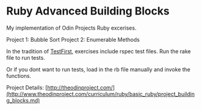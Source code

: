 # Ruby Advanced Building Blocks

My implementation of Odin Projects Ruby excerises.

Project 1: Bubble Sort
Project 2: Enumerable Methods

In the tradition of [TestFirst](http://testfirst.org/learn_ruby), exercises include rspec test files.  Run the rake file to run tests.

Or if you dont want to run tests, load in the rb file manually and invoke the functions.


Project Details:
[http://theodinproject.com/](http://www.theodinproject.com/curriculum/ruby/basic_ruby/project_building_blocks.md)




